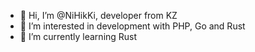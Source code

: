 - 👋 Hi, I’m @NiHikKi, developer from KZ
- 👀 I’m interested in development with PHP, Go and Rust
- 🌱 I’m currently learning Rust
